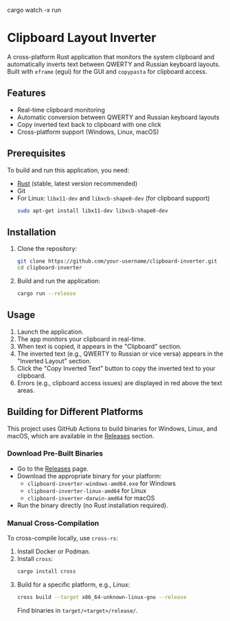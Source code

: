 cargo watch -x run

# Clipboard Layout Inverter

A cross-platform Rust application that monitors the system clipboard and automatically inverts text between QWERTY and Russian keyboard layouts. Built with `eframe` (egui) for the GUI and `copypasta` for clipboard access.

## Features
- Real-time clipboard monitoring
- Automatic conversion between QWERTY and Russian keyboard layouts
- Copy inverted text back to clipboard with one click
- Cross-platform support (Windows, Linux, macOS)

## Prerequisites
To build and run this application, you need:
- [Rust](https://www.rust-lang.org/tools/install) (stable, latest version recommended)
- Git
- For Linux: `libx11-dev` and `libxcb-shape0-dev` (for clipboard support)
  ```bash
  sudo apt-get install libx11-dev libxcb-shape0-dev
  ```

## Installation
1. Clone the repository:
   ```bash
   git clone https://github.com/your-username/clipboard-inverter.git
   cd clipboard-inverter
   ```
2. Build and run the application:
   ```bash
   cargo run --release
   ```

## Usage
1. Launch the application.
2. The app monitors your clipboard in real-time.
3. When text is copied, it appears in the "Clipboard" section.
4. The inverted text (e.g., QWERTY to Russian or vice versa) appears in the "Inverted Layout" section.
5. Click the "Copy Inverted Text" button to copy the inverted text to your clipboard.
6. Errors (e.g., clipboard access issues) are displayed in red above the text areas.

## Building for Different Platforms
This project uses GitHub Actions to build binaries for Windows, Linux, and macOS, which are available in the [Releases](https://github.com/your-username/clipboard-inverter/releases) section.

### Download Pre-Built Binaries
- Go to the [Releases](https://github.com/your-username/clipboard-inverter/releases) page.
- Download the appropriate binary for your platform:
  - `clipboard-inverter-windows-amd64.exe` for Windows
  - `clipboard-inverter-linux-amd64` for Linux
  - `clipboard-inverter-darwin-amd64` for macOS
- Run the binary directly (no Rust installation required).

### Manual Cross-Compilation
To cross-compile locally, use `cross-rs`:
1. Install Docker or Podman.
2. Install `cross`:
   ```bash
   cargo install cross
   ```
3. Build for a specific platform, e.g., Linux:
   ```bash
   cross build --target x86_64-unknown-linux-gnu --release
   ```
   Find binaries in `target/<target>/release/`.

